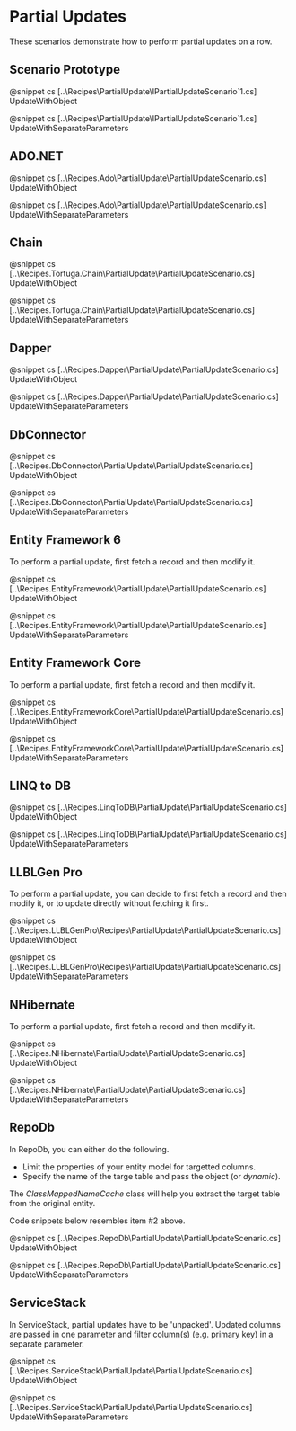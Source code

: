 ﻿# Partial Updates

These scenarios demonstrate how to perform partial updates on a row. 

## Scenario Prototype

@snippet cs [..\Recipes\PartialUpdate\IPartialUpdateScenario`1.cs] UpdateWithObject

@snippet cs [..\Recipes\PartialUpdate\IPartialUpdateScenario`1.cs] UpdateWithSeparateParameters

## ADO.NET

@snippet cs [..\Recipes.Ado\PartialUpdate\PartialUpdateScenario.cs] UpdateWithObject

@snippet cs [..\Recipes.Ado\PartialUpdate\PartialUpdateScenario.cs] UpdateWithSeparateParameters

## Chain

@snippet cs [..\Recipes.Tortuga.Chain\PartialUpdate\PartialUpdateScenario.cs] UpdateWithObject

@snippet cs [..\Recipes.Tortuga.Chain\PartialUpdate\PartialUpdateScenario.cs] UpdateWithSeparateParameters

## Dapper

@snippet cs [..\Recipes.Dapper\PartialUpdate\PartialUpdateScenario.cs] UpdateWithObject

@snippet cs [..\Recipes.Dapper\PartialUpdate\PartialUpdateScenario.cs] UpdateWithSeparateParameters

## DbConnector

@snippet cs [..\Recipes.DbConnector\PartialUpdate\PartialUpdateScenario.cs] UpdateWithObject

@snippet cs [..\Recipes.DbConnector\PartialUpdate\PartialUpdateScenario.cs] UpdateWithSeparateParameters

## Entity Framework 6

To perform a partial update, first fetch a record and then modify it.

@snippet cs [..\Recipes.EntityFramework\PartialUpdate\PartialUpdateScenario.cs] UpdateWithObject

@snippet cs [..\Recipes.EntityFramework\PartialUpdate\PartialUpdateScenario.cs] UpdateWithSeparateParameters

## Entity Framework Core

To perform a partial update, first fetch a record and then modify it.

@snippet cs [..\Recipes.EntityFrameworkCore\PartialUpdate\PartialUpdateScenario.cs] UpdateWithObject

@snippet cs [..\Recipes.EntityFrameworkCore\PartialUpdate\PartialUpdateScenario.cs] UpdateWithSeparateParameters

## LINQ to DB

@snippet cs [..\Recipes.LinqToDB\PartialUpdate\PartialUpdateScenario.cs] UpdateWithObject

@snippet cs [..\Recipes.LinqToDB\PartialUpdate\PartialUpdateScenario.cs] UpdateWithSeparateParameters

## LLBLGen Pro

To perform a partial update, you can decide to first fetch a record and then modify it, or to update directly without fetching 
it first. 

@snippet cs [..\Recipes.LLBLGenPro\Recipes\PartialUpdate\PartialUpdateScenario.cs] UpdateWithObject

@snippet cs [..\Recipes.LLBLGenPro\Recipes\PartialUpdate\PartialUpdateScenario.cs] UpdateWithSeparateParameters

## NHibernate

To perform a partial update, first fetch a record and then modify it.

@snippet cs [..\Recipes.NHibernate\PartialUpdate\PartialUpdateScenario.cs] UpdateWithObject

@snippet cs [..\Recipes.NHibernate\PartialUpdate\PartialUpdateScenario.cs] UpdateWithSeparateParameters

## RepoDb

In RepoDb, you can either do the following.

- Limit the properties of your entity model for targetted columns.
- Specify the name of the targe table and pass the object (or *dynamic*).

The *ClassMappedNameCache* class  will help you extract the target table from the original entity.

Code snippets below resembles item #2 above.

@snippet cs [..\Recipes.RepoDb\PartialUpdate\PartialUpdateScenario.cs] UpdateWithObject

@snippet cs [..\Recipes.RepoDb\PartialUpdate\PartialUpdateScenario.cs] UpdateWithSeparateParameters

## ServiceStack

In ServiceStack, partial updates have to be 'unpacked'. Updated columns are passed in one parameter and filter column(s) (e.g. primary key) in a separate parameter.

@snippet cs [..\Recipes.ServiceStack\PartialUpdate\PartialUpdateScenario.cs] UpdateWithObject

@snippet cs [..\Recipes.ServiceStack\PartialUpdate\PartialUpdateScenario.cs] UpdateWithSeparateParameters






